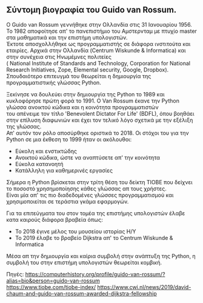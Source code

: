 ## Σύντομη βιογραφία του Guido van Rossum.  
    
O Guido van Rossum γεννήθηκε στην Ολλανδία στις 31 Ιανουαρίου 1956. Το 1982 αποφοίτησε απ' το πανεπιστήμιο του Αμστερνταμ με πτυχίο master στα μαθηματικά και την επιστήμη υπολογιστών.  
Έκτοτε αποσχολλήθηκε ως προγραμματιστής σε διάφορα ινστιτούτα και εταιρίες. Αρχικά στην Ολλανδία (Centrum Wiskunde & Informatica) και στην συνέχεια στις Ηνωμέμνες πολιτείες  
( National Institute of Standards and Technology, Corporation for National Research Initiatives, Zope, Elemental security, Google, Dropbox).
Σπουδαιότερο επιτευγμά του θεωρείται η δημιουργία της προγραμματιστικής γλώσσας Python.  
  
Ξεκίνησε να δουλεύει στην δημιουργία της Python το 1989 και κυκλοφόρησε πρώτη φορά το 1991. Ο Van Rossum έκανε την Python γλώσσα ανοικτού κώδικα και η κοινότητα προγραμματιστών  
του απένειμε τον τίτλο 'Benevolent Dictator For Life' (BDFL), όπου βοηθάει στην επίλυση διαφωνιών και έχει τον τελικό λόγο σχετικά με την εξέλιξη της γλώσσας.  
Απ' αυτόν τον ρόλο αποσύρθηκε οριστικά το 2018. Οι στόχοι του για την Python σε μια έκθεση το 1999 ήταν οι ακόλουθοι:
- Εύκολη και ενστικτώδης
- Ανοικτού κώδικα, ώστε να αναπτύσετε απ' την κοινότητα
- Εύκολα κατανοητή
- Κατάλληλη για καθημερινές εργασίες  
  
Σήμερα η Python βρίσκεται στην τρίτη θέση του δείκτη TIOBE που δείχνει το ποσοστό χρησημοποίησης κάθες γλώσσας απ τους χρήστες.  
Είναι μία απ' τις πιο διαδεδομένες γλώσσες προγραμματισμού και χρησιμοποιείται σε τεράστια γκάμα εφαρμογών.  
  
Για τα επιτεύγματα του στον τομέα της επιστήμης υπολογιστών έλαβε κατα καιρούς διάφορα βραβεία όπως:
- To 2018 έγινε μέλος του μουσείου ιστορίας Η/Υ
- Το 2019 έλαβε το βραβείο Dijkstra απ' το Centrum Wiskunde & Informatica

Μέσα απ την δημιουργία και καίρια συμβολή στην ανάπτυξη της Python, η συμβολή του στην επιστήμη υπολογιστών θεωρείται κομβική.  

Πηγές: https://computerhistory.org/profile/guido-van-rossum/?alias=bio&person=guido-van-rossum  
https://www.tiobe.com/tiobe-index/
https://www.cwi.nl/news/2019/david-chaum-and-guido-van-rossum-awarded-dijkstra-fellowship
   
  
  